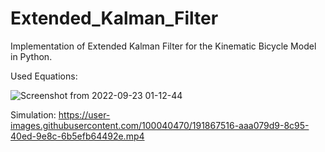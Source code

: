 # Extended_Kalman_Filter
Implementation of Extended Kalman Filter for the Kinematic Bicycle Model in Python. 

Used Equations:

![Screenshot from 2022-09-23 01-12-44](https://user-images.githubusercontent.com/100040470/191867291-ab16db99-59f1-430b-bcb8-18c388c4dff0.png)


Simulation:
https://user-images.githubusercontent.com/100040470/191867516-aaa079d9-8c95-40ed-9e8c-6b5efb64492e.mp4

